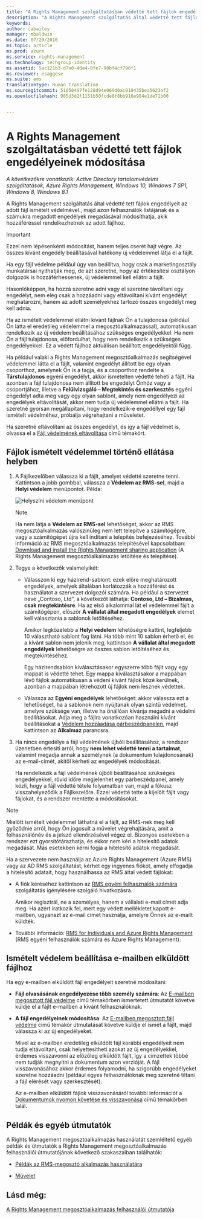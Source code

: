 ```yaml
---
title: "A Rights Management szolgáltatásban védetté tett fájlok engedélyeinek módosítása | Azure RMS"
description: "A Rights Management szolgáltatás által védetté tett fájlok engedélyeit az adott fájl ismételt védelmével., majd azon felhasználók listájának és a számukra megadott engedélyek megadásával módosíthatja, akik hozzáféréssel rendelkezhetnek az adott fájlhoz."
keywords: 
author: cabailey
manager: mbaldwin
ms.date: 07/20/2016
ms.topic: article
ms.prod: azure
ms.service: rights-management
ms.technology: techgroup-identity
ms.assetid: 5ac121b3-d7a0-40e4-8fe7-90bf4cf796f1
ms.reviewer: esaggese
ms.suite: ems
translationtype: Human Translation
ms.sourcegitcommit: 51050497fe128d94e069d0ac010435bea5623af2
ms.openlocfilehash: 985d3d2f1151b50fcde8f8bb916e984e1de71b00


---
```


# A Rights Management szolgáltatásban védetté tett fájlok engedélyeinek módosítása

*A következőkre vonatkozik: Active Directory tartalomvédelmi szolgáltatások, Azure Rights Management, Windows 10, Windows 7 SP1, Windows 8, Windows 8.1*

A Rights Management szolgáltatás által védetté tett fájlok engedélyeit az adott fájl ismételt védelmével., majd azon felhasználók listájának és a számukra megadott engedélyek megadásával módosíthatja, akik hozzáféréssel rendelkezhetnek az adott fájlhoz.

> [!IMPORTANT]
> Ezzel nem lépésenkénti módosítást, hanem teljes cserét hajt végre. Az összes kívánt engedély beállításával hatékony új védelemmel látja el a fájlt.
> 
>  Ha egy fájl védelme például úgy van beállítva, hogy csak a marketingosztály munkatársai nyithatják meg, de azt szeretné, hogy az értékesítési osztályon dolgozók is hozzáférhessenek, új védelemmel kell ellátni a fájlt.
>
> Hasonlóképpen, ha hozzá szeretne adni vagy el szeretne távolítani egy engedélyt, nem elég csak a hozzáadni vagy eltávolítani kívánt engedélyt meghatározni, hanem az adott személyekhez tartozó összes engedélyt meg kell adnia.

Ha az ismételt védelemmel ellátni kívánt fájlnak Ön a tulajdonosa (például Ön látta el eredetileg védelemmel a megosztóalkalmazással), automatikusan rendelkezik az új védelem beállításához szükséges engedélyekkel. Ha nem Ön a fájl tulajdonosa, előfordulhat, hogy nem rendelkezik a szükséges engedélyekkel. Ez a védett fájlhoz aktuálisan beállított engedélyektől függ. 

Ha például valaki a Rights Management megosztóalkalmazás segítségével védelemmel látta el a fájlt, valamint engedélyt állított be egy olyan csoporthoz, amelynek Ön is a tagja, és a csoporthoz rendelte a **Társtulajdonos** egyéni engedélyt, akkor ismételten védetté teheti a fájlt. Ha azonban a fájl tulajdonosa nem állított be engedélyt Önhöz vagy a csoportjához, illetve a **Felülvizsgáló – Megtekintés és szerkesztés** egyéni engedélyt adta meg vagy egy olyan sablont, amely nem engedélyezi az engedélyek eltávolítását, akkor nem tudja új védelemmel ellátni a fájlt. Ha szeretné gyorsan megállapítani, hogy rendelkezik-e engedéllyel egy fájl ismételt védelméhez, próbálja végrehajtani a műveletet.

Ha szeretné eltávolítani az összes engedélyt, és így a fájl védelmét is, olvassa el a [Fájl védelmének eltávolítása](sharing-app-remove-protection.md) című témakört.

## Fájlok ismételt védelemmel történő ellátása helyben

1.  A Fájlkezelőben válassza ki a fájlt, amelyet védetté szeretne tenni. Kattintson a jobb gombbal, válassza a **Védelem az RMS-sel**, majd a **Helyi védelem** menüpontot. Példa:

    ![Helyszíni védelem menüpont](../media/ADRMS_MSRMSApp_SP_CompanyDefined.png)

    > [!NOTE]
    > Ha nem látja a **Védelem az RMS-sel** lehetőséget, akkor az RMS megosztóalkalmazás valószínűleg nem lett telepítve a számítógépre, vagy a számítógépet újra kell indítani a telepítés befejezéséhez. További információ az RMS megosztóalkalmazás telepítésével kapcsolatban: [Download and install the Rights Management sharing application](install-sharing-app.md) (A Rights Management megosztóalkalmazás letöltése és telepítése).

2.  Tegye a következők valamelyikét:

    -   Válasszon ki egy házirend-sablont: ezek előre meghatározott engedélyek, amelyek általában korlátozzák a hozzáférést és használatot a szervezet dolgozói számára. Ha például a szervezet neve „Contoso, Ltd”, a következőt láthatja: **Contoso, Ltd – Bizalmas, csak megtekintésre**. Ha az első alkalommal lát el védelemmel fájlt a számítógépen, először **A vállalat által megadott engedélyek** elemet kell választania a sablonok letöltéséhez.

        Amikor legközelebb a **Helyi védelem** lehetőségre kattint, legfeljebb 10 választható sablont fog látni. Ha több mint 10 sablon érhető el, és a kívánt sablon nem jelenik meg, kattintson **A vállalat által megadott engedélyek** lehetőségre az összes sablon letöltéséhez és megtekintéséhez.

        Egy házirendsablon kiválasztásakor egyszerre több fájlt vagy egy mappát is védetté tehet. Egy mappa kiválasztásakor a mappában lévő fájlok automatikusan a védeni kívánt fájlok közé kerülnek, azonban a mappában létrehozott új fájlok nem lesznek védettek.

    -   Válassza az **Egyéni engedélyek** lehetőséget: akkor válassza ezt a lehetőséget, ha a sablonok nem nyújtanak olyan szintű védelmet, amelyre szüksége van, illetve ha önállóan kívánja megadni a védelmi beállításokat. Adja meg a fájlra vonatkozóan használni kívánt beállításokat a [Védelem hozzáadása párbeszédpanelen](sharing-app-dialog-box.md), majd kattintson az **Alkalmaz** parancsra.

3. Ha nincs engedélye a fájl védelmének újbóli beállításához, a rendszer üzenetben értesíti arról, hogy **nem lehet védetté tenni a tartalmat**, valamint megadja annak a személynek (a dokumentum tulajdonosának) az e-mail-címét, akitől kérheti az engedélyek módosítását.

    Ha rendelkezik a fájl védelmének újbóli beállításához szükséges engedélyekkel, rövid időre megjelenhet egy párbeszédpanel, amely közli, hogy a fájl védetté tétele folyamatban van, majd a fókusz visszahelyeződik a Fájlkezelőre. Ezzel védetté tette a kijelölt fájlt vagy fájlokat, és a rendszer mentette a módosításokat. 

> [!NOTE]
> Mielőtt ismételt védelemmel láthatná el a fájlt, az RMS-nek meg kell győződnie arról, hogy Ön jogosult a művelet végrehajtására, amit a felhasználónév és a jelszó ellenőrzésével végez el. Bizonyos esetekben a rendszer ezt gyorsítótárazhatja, és ekkor nem kéri a hitelesítő adatok megadását. Más esetekben kérni fogja a hitelesítő adatok megadását.
>
> Ha a szervezete nem használja az Azure Rights Management (Azure RMS) vagy az AD RMS szolgáltatást, kérhet egy ingyenes fiókot, amely elfogadja a hitelesítő adatait, hogy használhassa az RMS által védett fájlokat:
>
> -   A fiók kéréséhez kattintson az [RMS egyéni felhasználók számára](http://go.microsoft.com/fwlink/?LinkId=309469) szolgáltatás igénylésére szolgáló hivatkozásra.
>
>     Amikor regisztrál, ne a személyes, hanem a vállalati e-mail címét adja meg. Ha azért iratkozik fel, mert egy védett mellékletet kapott e-mailben, ugyanazt az e-mail címet használja, amelyre Önnek az e-mailt küldték.
> -   További információ: [RMS for Individuals and Azure Rights Management](../understand-explore/rms-for-individuals.md) (RMS egyéni felhasználók számára és Azure Rights Management).

## Ismételt védelem beállítása e-mailben elküldött fájlhoz

Ha egy e-mailben elküldött fájl engedélyeit szeretné módosítani:

- **Fájl olvasásának engedélyezése több személy számára**: Az [E-mailben megosztott fájl védelme](sharing-app-protect-by-email.md) című témakörben ismertetett útmutatót követve küldje el a fájlt e-mailben a kívánt felhasználóknak.

- **A fájl engedélyeinek módosítása**: Az [E-mailben megosztott fájl védelme](sharing-app-protect-by-email.md) című témakör útmutatását követve küldje el ismét a fájlt, majd válassza ki az új engedélyeket. 

    Mivel az e-mailben eredetileg elküldött fájl korábbi engedélyeit nem tudja eltávolítani, csak helyettesítheti azokat az új engedélyekkel, érdemes visszavonni az előzőleg elküldött fájlt, így a címzettek többé nem tudják megnyitni a dokumentum azon verzióját. A fájl visszavonásához akkor érdemes folyamodni, ha szigorúbb engedélyeket szeretne hozzáadni (például egyes felhasználóknak meg szeretné tiltani a fájl elérését vagy szerkesztését).

    Az e-mailben elküldött fájlok visszavonásáról további információt a [Dokumentumok nyomon követése és visszavonása](sharing-app-track-revoke.md) című témakörben talál.


## Példák és egyéb útmutatók
A Rights Management megosztóalkalmazás használatát szemléltető egyéb példák és útmutatók a Rights Management megosztóalkalmazás felhasználói útmutatójának következő szakaszaiban találhatók:

-   [Példák az RMS-megosztó alkalmazás használatára](sharing-app-user-guide.md#examples-for-using-the-rms-sharing-application)

-   [Művelet](sharing-app-user-guide.md#what-do-you-want-to-do)

## Lásd még:
[A Rights Management megosztóalkalmazás felhasználói útmutatója](sharing-app-user-guide.md)



<!--HONumber=Jul16_HO3-->


